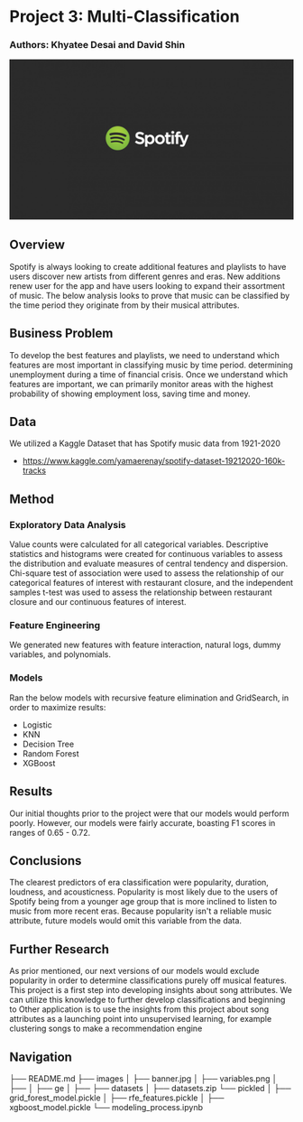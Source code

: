 # Project 3: Multi-Classification
### Authors: Khyatee Desai and David Shin

![img](./images/banner.jpg)

## Overview

Spotify is always looking to create additional features and playlists to have users discover new artists from different genres and eras. New additions renew user for the app and have users looking to expand their assortment of music. The below analysis looks to prove that music can be classified by the time period they originate from by their musical attributes. 


## Business Problem

To develop the best features and playlists, we need to understand which features are most important in classifying music by time period. determining unemployment during a time of financial crisis. Once we understand which features are important, we can primarily monitor areas with the highest probability of showing employment loss, saving time and money.

## Data

We utilized a Kaggle Dataset that has Spotify music data from 1921-2020
*  https://www.kaggle.com/yamaerenay/spotify-dataset-19212020-160k-tracks

## Method

### Exploratory Data Analysis

Value counts were calculated for all categorical variables. Descriptive statistics and histograms were created for continuous variables to assess the distribution and evaluate measures of central tendency and dispersion. Chi-square test of association were used to assess the relationship of our categorical features of interest with restaurant closure, and the independent samples t-test was used to assess the relationship between restaurant closure and our continuous features of interest.

### Feature Engineering

We generated new features with feature interaction, natural logs, dummy variables, and polynomials.

### Models

Ran the below models with recursive feature elimination and GridSearch, in order to maximize results:
* Logistic
* KNN
* Decision Tree
* Random Forest
* XGBoost

## Results

Our initial thoughts prior to the project were that our models would perform poorly. However, our models were fairly accurate, boasting F1 scores in ranges of 0.65 - 0.72. 

## Conclusions

The clearest predictors of era classification were popularity, duration, loudness, and acousticness. Popularity is most likely due to the users of Spotify being from a younger age group that is more inclined to listen to music from more recent eras.  Because popularity isn't a reliable music attribute, future models would omit this variable from the data.

## Further Research

As prior mentioned, our next versions of our models would exclude popularity in order to determine classifications purely off musical features. This project is a first step into developing insights about song attributes. We can utilize this knowledge to further develop classifications and beginning to Other application is to use the insights from this project about song attributes as a launching point into unsupervised learning, for example clustering songs to make a recommendation engine 

## Navigation
├── README.md
├── images
│   ├── banner.jpg
│   ├── variables.png
│   ├── 
│   ├── ge 
│   ├── 
├── datasets
│   ├── datasets.zip
└── pickled
│   ├── grid_forest_model.pickle
│   ├── rfe_features.pickle
│   ├── xgboost_model.pickle
└── modeling_process.ipynb
